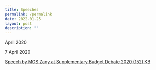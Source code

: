 ```yaml
---
title: Speeches
permalink: /permalink
date: 2022-01-25
layout: post
description: ""
---
```



April 2020

7 April 2020

[Speech by MOS Zaqy at Supplementary Budget Debate 2020 (152) KB](/files/Speech%20by%20MOS%20Zaqy%20at%20Supplementary%20Budget%20Debate%202020.pdf)